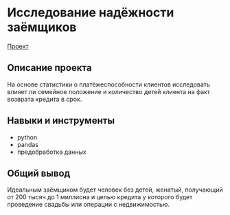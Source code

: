 # Исследование надёжности заёмщиков

[Проект](https://github.com/yaricon/Portfolio/blob/main/Исследование%20надёжности%20заёмщиков/Исследование%20надёжности%20заёмщиков.ipynb)

## Описание проекта

На основе статистики о платёжеспособности клиентов исследовать влияет ли семейное положение и количество детей клиента на факт возврата кредита в срок.

## Навыки и инструменты

- python
- pandas
- предобработка данных


## Общий вывод

Идеальным заёмщиком будет человек без детей, женатый, получающий от 200 тысяч до 1 миллиона и целью кредита у которого будет проведение свадьбы или операции с недвижимостью.
